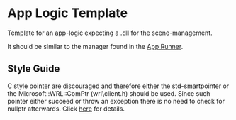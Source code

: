 # App Logic Template

Template for an app-logic expecting a .dll for the scene-management.

It should be similar to the manager found in the [App Runner](https://github.com/rwarnking/app-runner).

## Style Guide

C style pointer are discouraged and therefore either the
std-smartpointer or the Microsoft::WRL::ComPtr (wrl\client.h) should be used.
Since such pointer either succeed or throw an exception
there is no need to check for nullptr afterwards. 
Click [here](https://stackoverflow.com/questions/57089737/need-to-check-for-nullptr-when-make-shared-and-make-unique-is-used) for details.
